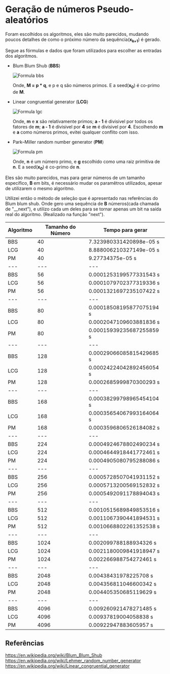 # Geração de números Pseudo-aleatórios

Foram escolhidos os algoritmos, eles são muito parecidos,
mudando poucos detalhes de como o próximo número da sequência(**x<sub>k+1</sub>**) é gerado.

Segue as fórmulas e dados que foram utilizados para escolher as
entradas dos algoritmos.

- Blum Blum Shub (**BBS**)

  ![Formula bbs](http://i.imgur.com/1bbH3VZ.png)
  
  Onde, **M = p * q**, e p e q são números primos.
  E a seed(**x<sub>0</sub>**) é co-primo de **M**.
  
- Linear congruential generator (**LCG**)

  ![Formula lgc](https://wikimedia.org/api/rest_v1/media/math/render/svg/70a1708a4432a26fa32571271104f9caabdefc1c)
  
  Onde, **m** e **x** são relativamente primos;
  **a - 1** é divisivel por todos os fatores de **m**;
  **a - 1** é divisivel por **4** se **m** é divisivel por **4**.
  Escolhendo **m** e **a** como números primos, evitei qualquer conflito com isso.
  
- Park–Miller random number generator (**PM**)

  ![Formula pm](https://wikimedia.org/api/rest_v1/media/math/render/svg/2b963c8f17e4030a9594bd39a9f528f7b64ddd4f)
  
  Onde, **n** é um número primo, e **g** escolhido como uma raiz primitiva de **n**.
  E a seed(**x<sub>0</sub>**) é co-primo de **n**.

Eles são muito parecidos, mas para gerar números de um tamanho específico, **B** em bits,
é necessário mudar os paramêtros utilizados, apesar de utilizarem o mesmo algoritmo.

Utilizei então o método de seleção que é apresentado nas referências do Blum blum shub.
Onde gero uma sequência de **B** números(cada chamada de "__next"),
e utilizo cada um deles para se tornar apenas um bit
na saída real do algoritmo. (Realizado na função "next").

| Algoritmo | Tamanho do Número | Tempo para gerar |
| --- | --- | --- |
| BBS |  40  |  7.323980331420898e-05 s |
| LCG |  40  |  8.888006210327149e-05 s |
| PM |  40  |  9.27734375e-05 s |
| --- | --- | --- |
| BBS |  56  |  0.0001253199577331543 s |
| LCG |  56  |  0.0001079702377319336 s |
| PM |  56  |  0.0001321697235107422 s |
| --- | --- | --- |
| BBS |  80  |  0.00018508195877075194 s |
| LCG |  80  |  0.0002047109603881836 s |
| PM |  80  |  0.00015939235687255859 s |
| --- | --- | --- |
| BBS |  128  |  0.00029066085815429685 s |
| LCG |  128  |  0.00024224042892456054 s |
| PM |  128  |  0.0002685999870300293 s |
| --- | --- | --- |
| BBS |  168  |  0.00038299798965454104 s |
| LCG |  168  |  0.00035654067993164064 s |
| PM |  168  |  0.0003596806526184082 s |
| --- | --- | --- |
| BBS |  224  |  0.0004924678802490234 s |
| LCG |  224  |  0.0004644918441772461 s |
| PM |  224  |  0.0004905080795288086 s |
| --- | --- | --- |
| BBS |  256  |  0.0005728507041931152 s |
| LCG |  256  |  0.0005713200569152832 s |
| PM |  256  |  0.0005492091178894043 s |
| --- | --- | --- |
| BBS |  512  |  0.0010515689849853516 s |
| LCG |  512  |  0.0011067390441894531 s |
| PM |  512  |  0.0010668802261352538 s |
| --- | --- | --- |
| BBS |  1024  |  0.002099788188934326 s |
| LCG |  1024  |  0.0021180009841918947 s |
| PM |  1024  |  0.002266988754272461 s |
| --- | --- | --- |
| BBS |  2048  |  0.00438431978225708 s |
| LCG |  2048  |  0.004356811046600342 s |
| PM |  2048  |  0.004405350685119629 s |
| --- | --- | --- |
| BBS |  4096  |  0.009260921478271485 s |
| LCG |  4096  |  0.00937819004058838 s |
| PM |  4096  |  0.00922947883605957 s |

## Referências
https://en.wikipedia.org/wiki/Blum_Blum_Shub
https://en.wikipedia.org/wiki/Lehmer_random_number_generator
https://en.wikipedia.org/wiki/Linear_congruential_generator
